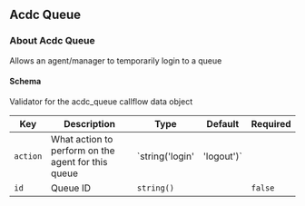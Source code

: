 ## Acdc Queue

### About Acdc Queue

Allows an agent/manager to temporarily login to a queue

#### Schema

Validator for the acdc_queue callflow data object



Key | Description | Type | Default | Required
--- | ----------- | ---- | ------- | --------
`action` | What action to perform on the agent for this queue | `string('login' | 'logout')` |   | `false`
`id` | Queue ID | `string()` |   | `false`
